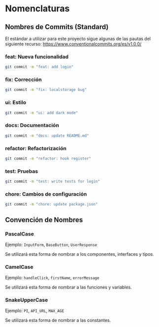 # Nomenclaturas

## Nombres de Commits (Standard)

  El estándar a utilizar para este proyecto sigue algunas de las pautas del
  siguiente recurso: https://www.conventionalcommits.org/es/v1.0.0/

### feat: Nueva funcionalidad

```bash copy
git commit -m "feat: add login"
```

### fix: Corrección

```bash copy
git commit -m "fix: localstorage bug"
```

### ui: Estilo

```bash copy
git commit -m "ui: add dark mode"
```

### docs: Documentación

```bash copy
git commit -m "docs: update README.md"
```

### refactor: Refactorización

```bash copy
git commit -m "refactor: hook register"
```

### test: Pruebas

```bash copy
git commit -m "test: write tests for login"
```

### chore: Cambios de configuración

```bash copy
git commit -m "chore: update package.json"
```

## Convención de Nombres

### PascalCase

Ejemplo: `InputForm`, `BaseButton`, `UserResponse`

Se utilizará esta forma de nombrar a los componentes, interfaces y tipos.

### CamelCase

Ejemplo: `handleClick`, `firstName`, `errorMessage`

Se utilizará esta forma de nombrar a las funciones y variables.

### SnakeUpperCase

Ejemplo: `PI`, `API_URL`, `MAX_AGE`

Se utilizará esta forma de nombrar a las constantes.